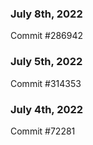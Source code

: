 ### July 8th, 2022

Commit #286942

### July 5th, 2022

Commit #314353


### July 4th, 2022

Commit #72281
